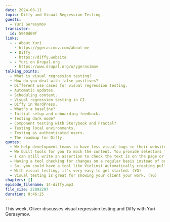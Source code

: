 ```yaml
---
date: 2024-03-11
topic: Diffy and Visual Regression Testing
guests:
  - Yuri Gerasymov
transistor:
  id: 5940d69f
links:
  - - About Yuri
    - https://ygerasimov.com/about-me
  - - Diffy
    - https://diffy.website
  - - Yuri on Drupal.org
    - https://www.drupal.org/u/ygerasimov
talking_points:
  - What is visual regression testing?
  - How do you deal with false positives?
  - Different use cases for visual regression testing.
  - Automatic updates.
  - Scheduling content.
  - Visual regression testing in CI.
  - Diffy in WordPress.
  - What's a baseline?
  - Initial setup and onboarding feedback.
  - Testing dark mode?
  - Component testing with Storybook and Fractal?
  - Testing local environments.
  - Testing as authenticated users.
  - The roadmap for Diffy.
quotes:
  - We help development teams to have less visual bugs in their website. We take screenshots of the pages and compare them so you can see what changed and how. (YG)
  - We built tools for you to mock the content. You provide selectors for the elements with the content of the article and we'll replace it with lorem ipsum text so it will be exactly the same across multiple environments. (YG)
  - I can still write an assertion to check the text is on the page or not, but it won't confirm it's in the correct place. (OD)
  - Having a tool checking for changes on a regular basis instead of only after a deployment would be very useful. (OD)
  - So, you could have a tool like Violinst automatically creating pull requests and Diffy checking those PRs, so the two could work together? (OD)
  - With visual testing, it's very easy to get started. (YG)
  - Visual testing is great for showing your client your work. (YG)
chapters: []
episode_filename: 14-diffy.mp3
file_size: 22892297
duration: 0:46:25
---
```


This week, Oliver discusses visual regression testing and Diffy with Yuri Gerasymov.
